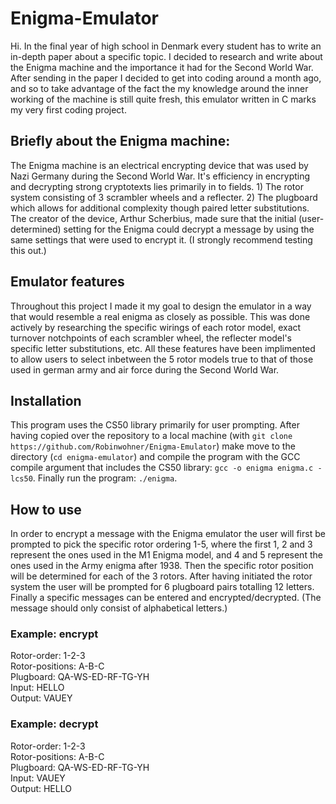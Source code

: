 # Enigma-Emulator
Hi. In the final year of high school in Denmark every student has to write an in-depth paper about a specific topic. I decided to research and write about the Enigma machine and the importance it had for the Second World War. After sending in the paper I decided to get into coding around a month ago, and so to take advantage of the fact the my knowledge around the inner working of the machine is still quite fresh, this emulator written in C marks my very first coding project.

## Briefly about the Enigma machine: 
The Enigma machine is an electrical encrypting device that was used by Nazi Germany during the Second World War. It's efficiency in encrypting and decrypting strong cryptotexts lies primarily in to fields. 1) The rotor system consisting of 3 scrambler wheels and a reflecter. 2) The plugboard which allows for additional complexity though paired letter substitutions. The creator of the device, Arthur Scherbius, made sure that the initial (user-determined) setting for the Enigma could decrypt a message by using the same settings that were used to encrypt it. (I strongly recommend testing this out.)

## Emulator features
Throughout this project I made it my goal to design the emulator in a way that would resemble a real enigma as closely as possible. This was done actively by researching the specific wirings of each rotor model, exact turnover notchpoints of each scrambler wheel, the reflecter model's specific letter substitutions, etc. All these features have been implimented to allow users to select inbetween the 5 rotor models true to that of those used in german army and air force during the Second World War. 

## Installation
This program uses the CS50 library primarily for user prompting. After having copied over the repository to a local machine (with `git clone https://github.com/Robinwohner/Enigma-Emulator`) make move to the directory (`cd enigma-emulator`) and compile the program with the GCC compile argument that includes the CS50 library: `gcc -o enigma enigma.c -lcs50`. Finally run the program:
`./enigma`.

## How to use
In order to encrypt a message with the Enigma emulator the user will first be prompted to pick the specific rotor ordering 1-5, where the first 1, 2 and 3 represent the ones used in the M1 Enigma model, and 4 and 5 represent the ones used in the Army enigma after 1938. Then the specific rotor position will be determined for each of the 3 rotors. After having initiated the rotor system the user will be prompted for 6 plugboard pairs totalling 12 letters. Finally a specific messages can be entered and encrypted/decrypted. (The message should only consist of alphabetical letters.)
  
### Example: encrypt 
  Rotor-order: 1-2-3\
  Rotor-positions: A-B-C\
  Plugboard: QA-WS-ED-RF-TG-YH\
  Input: HELLO\
  Output: VAUEY

### Example: decrypt
  Rotor-order: 1-2-3\
  Rotor-positions: A-B-C\
  Plugboard: QA-WS-ED-RF-TG-YH\
  Input: VAUEY\
  Output: HELLO
